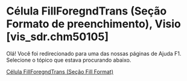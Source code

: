 
# Célula FillForegndTrans (Seção Formato de preenchimento), Visio [vis_sdr.chm50105]

Olá! Você foi redirecionado para uma das nossas páginas de Ajuda F1. Selecione o tópico que estava procurando abaixo.

[Célula FillForegndTrans (Seção Fill Format)](http://msdn.microsoft.com/library/8b1b3904-6635-3fd1-31a9-ff32c19394af%28Office.15%29.aspx)
